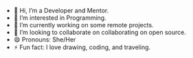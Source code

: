 - 👋 Hi, I’m a Developer and Mentor.
- 👀 I’m interested in Programming.
- 🌱 I’m currently working on some remote projects.
- 💞️ I’m looking to collaborate on collaborating on open source.
- 😄 Pronouns: She/Her
- ⚡ Fun fact: I love drawing, coding, and traveling.

<!---
ZahraaaRezaeiii/ZahraaaRezaeiii is a ✨ special ✨ repository because its `README.md` (this file) appears on your GitHub profile.
You can click the Preview link to take a look at your changes.
--->
